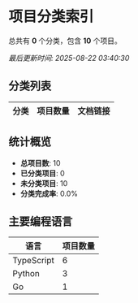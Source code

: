 # 项目分类索引

总共有 **0** 个分类，包含 **10** 个项目。

*最后更新时间: 2025-08-22 03:40:30*

## 分类列表

| 分类 | 项目数量 | 文档链接 |
|------|----------|----------|

## 统计概览

- **总项目数**: 10
- **已分类项目**: 0
- **未分类项目**: 10
- **分类完成率**: 0.0%

## 主要编程语言

| 语言 | 项目数量 |
|------|----------|
| TypeScript | 6 |
| Python | 3 |
| Go | 1 |

